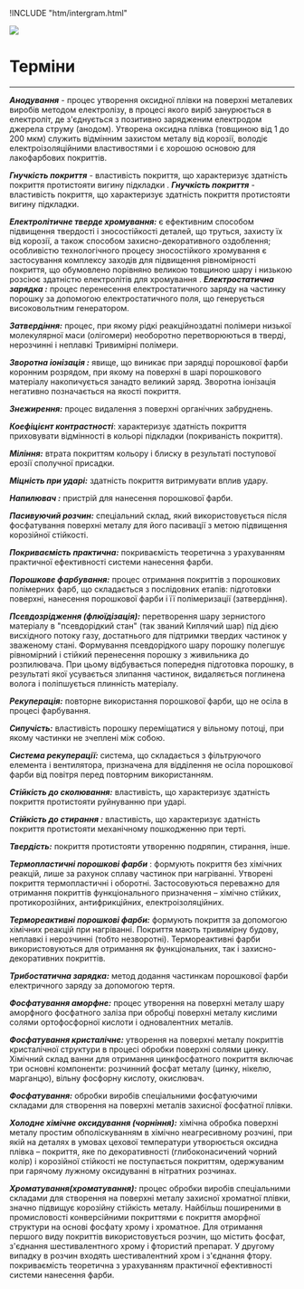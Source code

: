 !INCLUDE "htm/intergram.html"

![](https://chart.googleapis.com/chart?chs=180x180&amp;cht=qr&amp;chl=https://pp.vokov.tk/%D0%A2%D0%B5%D1%80%D0%BC%D1%96%D0%BD%D0%B8.html)

# **Терміни**

---

***Анодування*** - процес утворення оксидної плівки на поверхні металевих виробів методом електролізу, в процесі якого виріб занурюється в електроліт, де з'єднується з позитивно зарядженим електродом джерела струму (анодом). Утворена оксидна плівка (товщиною від 1 до 200 мкм) служить відмінним захистом металу від корозії, володіє електроізоляційними властивостями і є хорошою основою для лакофарбових покриттів.

***Гнучкість покриття*** - властивість покриття, що характеризує здатність покриття протистояти вигину підкладки
.
***Гнучкість покриття*** - властивість покриття, що характеризує здатність покриття протистояти вигину підкладки.

***Електролітичне тверде хромування:*** є ефективним способом підвищення твердості і зносостійкості деталей, що труться, захисту їх від корозії, а також способом захисно-декоративного оздоблення; особливістю технологічного процесу зносостійкого хромування є застосування комплексу заходів для підвищення рівномірності покриття, що обумовлено порівняно великою товщиною шару і низькою розсіює здатністю електролітів для хромування
.
***Електростатична зарядка :*** процес перенесення електростатичного заряду на частинку порошку за допомогою електростатичного поля, що генерується високовольтним генератором.

***Затвердіння:*** процес, при якому рідкі реакційноздатні полімери низької молекулярної маси (олігомери) необоротно перетворюються в тверді, нерозчинні і неплавкі Тривимірні полімери.

***Зворотна іонізація :*** явище, що виникає при зарядці порошкової фарби коронним розрядом, при якому на поверхні в шарі порошкового матеріалу накопичується занадто великий заряд. Зворотна іонізація негативно позначається на якості покриття.

***Знежирення:*** процес видалення з поверхні органічних забруднень.

***Коефіцієнт контрастності***: характеризує здатність покриття приховувати відмінності в кольорі підкладки (покриваність покриття).

***Мiління:*** втрата покриттям кольору і блиску в результаті поступової ерозії сполучної присадки.

***Міцність при ударі:*** здатність покриття витримувати вплив удару.

***Напилювач :*** пристрій для нанесення порошкової фарби.

***Пасивуючий розчин:*** спеціальний склад, який використовується після фосфатування поверхні металу для його пасивації з метою підвищення корозійної стійкості.

***Покриваємість практична:*** покриваємість теоретична з урахуванням практичної ефективності системи нанесення фарби.

***Порошкове фарбування:*** процес отримання покриттів з порошкових полімерних фарб, що складається з послідовних етапів: підготовки поверхні, нанесення порошкової фарби і її полімеризації (затвердіння).

***Псевдозрідження (флюїдізація):*** перетворення шару зернистого матеріалу в "псевдорідкий стан" (так званий Киплячий шар) під дією висхідного потоку газу, достатнього для підтримки твердих частинок у зваженому стані. Формування псевдорідкого шару порошку полегшує рівномірний і стійкий перенесення порошку з живильника до розпилювача. При цьому відбувається попередня підготовка порошку, в результаті якої усувається злипання частинок, видаляється поглинена волога і поліпшується плинність матеріалу.

***Рекуперація:*** повторне використання порошкової фарби, що не осіла в процесі фарбування.

***Сипучість:*** властивість порошку переміщатися у вільному потоці, при якому частинки не зчеплені між собою.

***Система рекуперації:*** система, що складається з фільтруючого елемента і вентилятора, призначена для відділення не осіла порошкової фарби від повітря перед повторним використанням.

***Стійкість до сколювання:*** властивість, що характеризує здатність покриття протистояти руйнуванню при ударі.

***Стійкість до стирання :*** властивість, що характеризує здатність покриття протистояти механічному пошкодженню при терті.

***Твердість:*** покриття протистояти утворенню подряпин, стирання, інше.

***Термопластичні порошкові фарби*** : формують покриття без хімічних реакцій, лише за рахунок сплаву частинок при нагріванні. Утворені покриття термопластичні і оборотні. Застосовуються переважно для отримання покриттів функціонального призначення – хімічно стійких, протикорозійних, антифрикційних, електроізоляційних.

***Термореактивні порошкові фарби:*** формують покриття за допомогою хімічних реакцій при нагріванні. Покриття мають тривимірну будову, неплавкі і нерозчинні (тобто незворотні). Термореактивні фарби використовуються для отримання як функціональних, так і захисно-декоративних покриттів.

***Трибостатична зарядка:*** метод додання частинкам порошкової фарби електричного заряду за допомогою тертя.

***Фосфатування аморфне:*** процес утворення на поверхні металу шару аморфного фосфатного заліза при обробці поверхні металу кислими солями ортофосфорної кислоти і одновалентних металів.

***Фосфатування кристалічне:*** утворення на поверхні металу покриттів кристалічної структури в процесі обробки поверхні солями цинку. Хімічний склад ванни для отримання цинкфосфатного покриття включає три основні компоненти: розчинний фосфат металу (цинку, нікелю, марганцю), вільну фосфорну кислоту, окислювач.

***Фосфатування:*** обробки виробів спеціальними фосфатуючими складами для створення на поверхні металів захисної фосфатної плівки.

***Холодне хімічне оксидування (чорніння):*** хімічна обробка поверхні металу простим обполіскуванням в хімічно неагресивному розчині, при якій на деталях в умовах цехової температури утворюється оксидна плівка – покриття, яке по декоративності (глибоконасичений чорний колір) і корозійної стійкості не поступається покриттям, одержуваним при гарячому лужному оксидуванні в нітратних розчинах.

***Хроматування(хроматування):*** процес обробки виробів спеціальними складами для створення на поверхні металу захисної хроматної плівки, значно підвищує корозійну стійкість металу. Найбільш поширеними в промисловості конверсійними покриттями є покриття аморфної структури на основі фосфату хрому і хроматное. Для отримання першого виду покриттів використовується розчин, що містить фосфат, з'єднання шестивалентного хрому і фтористий препарат. У другому випадку в розчин входять шестивалентний хром і з'єднання фтору.
покриваємість теоретична з урахуванням практичної ефективності системи нанесення фарби.